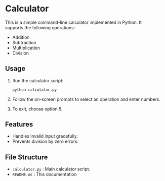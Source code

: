 # Calculator

This is a simple command-line calculator implemented in Python. It supports the following operations:
- Addition
- Subtraction
- Multiplication
- Division

## Usage

1. Run the calculator script:
   ```sh
   python calculator.py
   ```

2. Follow the on-screen prompts to select an operation and enter numbers.

3. To exit, choose option 5.

## Features

- Handles invalid input gracefully.
- Prevents division by zero errors.

## File Structure

- `calculator.py` : Main calculator script.
- `README.md` : This documentation
